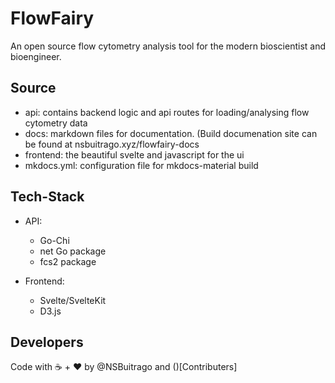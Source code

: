 # FlowFairy

An open source flow cytometry analysis tool for the modern bioscientist and
bioengineer.

## Source

- api: contains backend logic and api routes for loading/analysing flow
cytometry data
- docs: markdown files for documentation. (Build documenation site can be found
at nsbuitrago.xyz/flowfairy-docs
- frontend: the beautiful svelte and javascript for the ui
- mkdocs.yml: configuration file for mkdocs-material build

## Tech-Stack

- API:
  - Go-Chi
  - net Go package
  - fcs2 package

- Frontend:
  - Svelte/SvelteKit
  - D3.js


## Developers

Code with ☕️ + ❤️ by @NSBuitrago and ()[Contributers]
